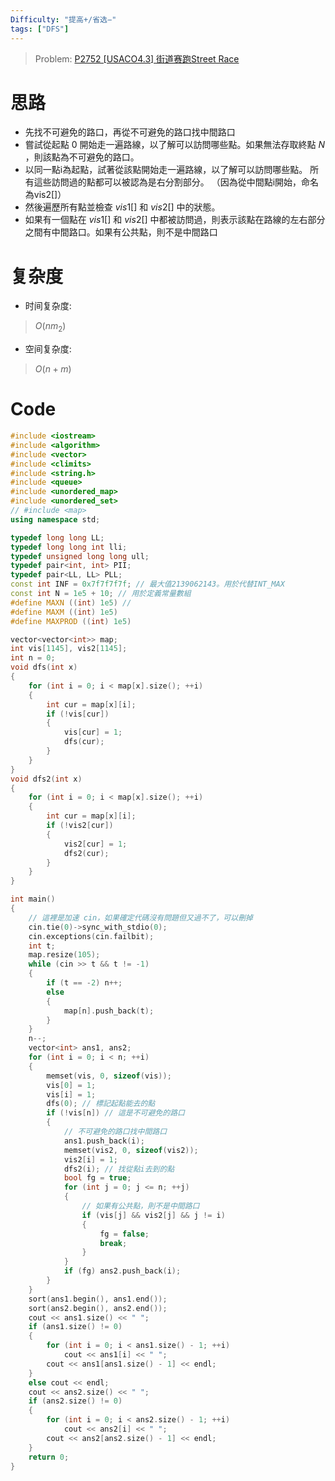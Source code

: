 ```yaml
---
Difficulty: "提高+/省选−"
tags: ["DFS"]
---
```


> Problem: [P2752 [USACO4.3] 街道赛跑Street Race](https://www.luogu.com.cn/problem/P2752)

# 思路
- 先找不可避免的路口，再從不可避免的路口找中間路口
- 嘗試從起點 $0$ 開始走一遍路線，以了解可以訪問哪些點。如果無法存取終點 $N$ ，則該點為不可避免的路口。
- 以同一點i為起點，試著從該點開始走一遍路線，以了解可以訪問哪些點。
所有這些訪問過的點都可以被認為是右分割部分。 （因為從中間點i開始，命名為vis2[]）
- 然後遍歷所有點並檢查 $vis1[]$ 和 $vis2[]$ 中的狀態。
- 如果有一個點在 $vis1[]$ 和 $vis2[]$ 中都被訪問過，則表示該點在路線的左右部分之間有中間路口。如果有公共點，則不是中間路口

# 复杂度
- 时间复杂度:
> $O(nm_2)$

- 空间复杂度:
> $O(n + m)$
  
# Code
```C++ 
#include <iostream>
#include <algorithm>
#include <vector>
#include <climits>
#include <string.h>
#include <queue>
#include <unordered_map>
#include <unordered_set>
// #include <map>
using namespace std;

typedef long long LL;
typedef long long int lli;
typedef unsigned long long ull;
typedef pair<int, int> PII;
typedef pair<LL, LL> PLL;
const int INF = 0x7f7f7f7f; // 最大值2139062143。用於代替INT_MAX 
const int N = 1e5 + 10; // 用於定義常量數組
#define MAXN ((int) 1e5) //
#define MAXM ((int) 1e5)
#define MAXPROD ((int) 1e5)

vector<vector<int>> map;
int vis[1145], vis2[1145];
int n = 0;
void dfs(int x)
{
	for (int i = 0; i < map[x].size(); ++i)
	{
		int cur = map[x][i];
		if (!vis[cur])
		{
			vis[cur] = 1;
			dfs(cur);
		}
	}
}
void dfs2(int x)
{
	for (int i = 0; i < map[x].size(); ++i)
	{
		int cur = map[x][i];
		if (!vis2[cur])
		{
			vis2[cur] = 1;
			dfs2(cur);
		}
	}
}

int main()
{
	// 這裡是加速 cin，如果確定代碼沒有問題但又過不了，可以刪掉
	cin.tie(0)->sync_with_stdio(0);
	cin.exceptions(cin.failbit);
	int t;
	map.resize(105);
	while (cin >> t && t != -1)
	{
		if (t == -2) n++;
		else
		{
			map[n].push_back(t);
		}
	}
	n--;
	vector<int> ans1, ans2;
	for (int i = 0; i < n; ++i)
	{
		memset(vis, 0, sizeof(vis));
		vis[0] = 1;
		vis[i] = 1;
		dfs(0); // 標記起點能去的點
		if (!vis[n]) // 這是不可避免的路口
		{
			// 不可避免的路口找中間路口
			ans1.push_back(i);
			memset(vis2, 0, sizeof(vis2));
			vis2[i] = 1;
			dfs2(i); // 找從點i去到的點
			bool fg = true;
			for (int j = 0; j <= n; ++j)
			{
				// 如果有公共點，則不是中間路口
				if (vis[j] && vis2[j] && j != i)
				{
					fg = false;
					break;
				}
			}
			if (fg) ans2.push_back(i);
		}
	}
	sort(ans1.begin(), ans1.end());
	sort(ans2.begin(), ans2.end());
	cout << ans1.size() << " ";
	if (ans1.size() != 0)
	{
		for (int i = 0; i < ans1.size() - 1; ++i)
			cout << ans1[i] << " ";
		cout << ans1[ans1.size() - 1] << endl;
	}
	else cout << endl;
	cout << ans2.size() << " ";
	if (ans2.size() != 0)
	{
		for (int i = 0; i < ans2.size() - 1; ++i)
			cout << ans2[i] << " ";
		cout << ans2[ans2.size() - 1] << endl;
	}
	return 0;
}
```